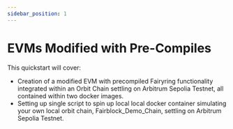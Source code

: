 ```yaml
---
sidebar_position: 1
---
```


# EVMs Modified with Pre-Compiles

<!-- Outline for this page:
1. Diagram for how new chain interacts with Fairyring -->

This quickstart will cover:

- Creation of a modified EVM with precompiled Fairyring functionality integrated within an Orbit Chain settling on Arbitrum Sepolia Testnet, all contained within two docker images.
- Setting up single script to spin up local local docker container simulating your own local orbit chain, Fairblock_Demo_Chain, settling on Arbitrum Sepolia Testnet.